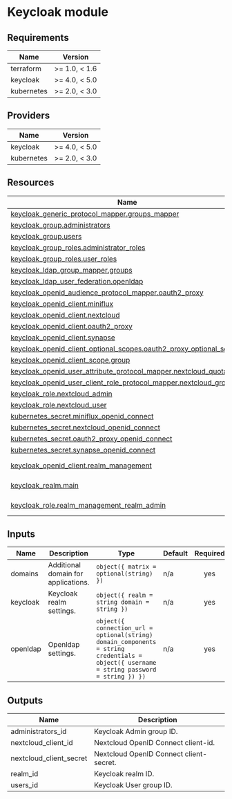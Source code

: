 # Keycloak module

<!-- BEGIN-TF-DOCS -->

## Requirements

| Name | Version |
|------|---------|
| terraform | >= 1.0, < 1.6 |
| keycloak | >= 4.0, < 5.0 |
| kubernetes | >= 2.0, < 3.0 |

## Providers

| Name | Version |
|------|---------|
| keycloak | >= 4.0, < 5.0 |
| kubernetes | >= 2.0, < 3.0 |

## Resources

| Name | Type |
|------|------|
| [keycloak_generic_protocol_mapper.groups_mapper](https://registry.terraform.io/providers/mrparkers/keycloak/latest/docs/resources/generic_protocol_mapper) | resource |
| [keycloak_group.administrators](https://registry.terraform.io/providers/mrparkers/keycloak/latest/docs/resources/group) | resource |
| [keycloak_group.users](https://registry.terraform.io/providers/mrparkers/keycloak/latest/docs/resources/group) | resource |
| [keycloak_group_roles.administrator_roles](https://registry.terraform.io/providers/mrparkers/keycloak/latest/docs/resources/group_roles) | resource |
| [keycloak_group_roles.user_roles](https://registry.terraform.io/providers/mrparkers/keycloak/latest/docs/resources/group_roles) | resource |
| [keycloak_ldap_group_mapper.groups](https://registry.terraform.io/providers/mrparkers/keycloak/latest/docs/resources/ldap_group_mapper) | resource |
| [keycloak_ldap_user_federation.openldap](https://registry.terraform.io/providers/mrparkers/keycloak/latest/docs/resources/ldap_user_federation) | resource |
| [keycloak_openid_audience_protocol_mapper.oauth2_proxy](https://registry.terraform.io/providers/mrparkers/keycloak/latest/docs/resources/openid_audience_protocol_mapper) | resource |
| [keycloak_openid_client.miniflux](https://registry.terraform.io/providers/mrparkers/keycloak/latest/docs/resources/openid_client) | resource |
| [keycloak_openid_client.nextcloud](https://registry.terraform.io/providers/mrparkers/keycloak/latest/docs/resources/openid_client) | resource |
| [keycloak_openid_client.oauth2_proxy](https://registry.terraform.io/providers/mrparkers/keycloak/latest/docs/resources/openid_client) | resource |
| [keycloak_openid_client.synapse](https://registry.terraform.io/providers/mrparkers/keycloak/latest/docs/resources/openid_client) | resource |
| [keycloak_openid_client_optional_scopes.oauth2_proxy_optional_scopes](https://registry.terraform.io/providers/mrparkers/keycloak/latest/docs/resources/openid_client_optional_scopes) | resource |
| [keycloak_openid_client_scope.group](https://registry.terraform.io/providers/mrparkers/keycloak/latest/docs/resources/openid_client_scope) | resource |
| [keycloak_openid_user_attribute_protocol_mapper.nextcloud_quota](https://registry.terraform.io/providers/mrparkers/keycloak/latest/docs/resources/openid_user_attribute_protocol_mapper) | resource |
| [keycloak_openid_user_client_role_protocol_mapper.nextcloud_groups](https://registry.terraform.io/providers/mrparkers/keycloak/latest/docs/resources/openid_user_client_role_protocol_mapper) | resource |
| [keycloak_role.nextcloud_admin](https://registry.terraform.io/providers/mrparkers/keycloak/latest/docs/resources/role) | resource |
| [keycloak_role.nextcloud_user](https://registry.terraform.io/providers/mrparkers/keycloak/latest/docs/resources/role) | resource |
| [kubernetes_secret.miniflux_openid_connect](https://registry.terraform.io/providers/hashicorp/kubernetes/latest/docs/resources/secret) | resource |
| [kubernetes_secret.nextcloud_openid_connect](https://registry.terraform.io/providers/hashicorp/kubernetes/latest/docs/resources/secret) | resource |
| [kubernetes_secret.oauth2_proxy_openid_connect](https://registry.terraform.io/providers/hashicorp/kubernetes/latest/docs/resources/secret) | resource |
| [kubernetes_secret.synapse_openid_connect](https://registry.terraform.io/providers/hashicorp/kubernetes/latest/docs/resources/secret) | resource |
| [keycloak_openid_client.realm_management](https://registry.terraform.io/providers/mrparkers/keycloak/latest/docs/data-sources/openid_client) | data source |
| [keycloak_realm.main](https://registry.terraform.io/providers/mrparkers/keycloak/latest/docs/data-sources/realm) | data source |
| [keycloak_role.realm_management_realm_admin](https://registry.terraform.io/providers/mrparkers/keycloak/latest/docs/data-sources/role) | data source |

## Inputs

| Name | Description | Type | Default | Required |
|------|-------------|------|---------|:--------:|
| domains | Additional domain for applications. | ```object({ matrix = optional(string) })``` | n/a | yes |
| keycloak | Keycloak realm settings. | ```object({ realm = string domain = string })``` | n/a | yes |
| openldap | Openldap settings. | ```object({ connection_url = optional(string) domain_components = string credentials = object({ username = string password = string }) })``` | n/a | yes |

## Outputs

| Name | Description |
|------|-------------|
| administrators\_id | Keycloak Admin group ID. |
| nextcloud\_client\_id | Nextcloud OpenID Connect client-id. |
| nextcloud\_client\_secret | Nextcloud OpenID Connect client-secret. |
| realm\_id | Keycloak realm ID. |
| users\_id | Keycloak User group ID. |

<!-- END-TF-DOCS ---->
